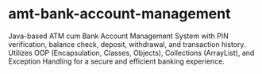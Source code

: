 # amt-bank-account-management
Java-based ATM cum Bank Account Management System with PIN verification, balance check, deposit, withdrawal, and transaction history. Utilizes OOP (Encapsulation, Classes, Objects), Collections (ArrayList), and Exception Handling for a secure and efficient banking experience.
